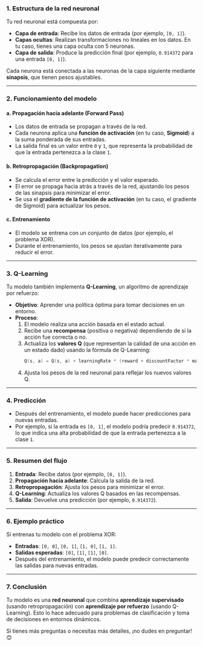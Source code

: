 

### 1. **Estructura de la red neuronal**
Tu red neuronal está compuesta por:
- **Capa de entrada**: Recibe los datos de entrada (por ejemplo, `[0, 1]`).
- **Capas ocultas**: Realizan transformaciones no lineales en los datos. En tu caso, tienes una capa oculta con 5 neuronas.
- **Capa de salida**: Produce la predicción final (por ejemplo, `0.914372` para una entrada `[0, 1]`).

Cada neurona está conectada a las neuronas de la capa siguiente mediante **sinapsis**, que tienen pesos ajustables.

---

### 2. **Funcionamiento del modelo**

#### a. **Propagación hacia adelante (Forward Pass)**
   - Los datos de entrada se propagan a través de la red.
   - Cada neurona aplica una **función de activación** (en tu caso, **Sigmoid**) a la suma ponderada de sus entradas.
   - La salida final es un valor entre `0` y `1`, que representa la probabilidad de que la entrada pertenezca a la clase `1`.

#### b. **Retropropagación (Backpropagation)**
   - Se calcula el error entre la predicción y el valor esperado.
   - El error se propaga hacia atrás a través de la red, ajustando los pesos de las sinapsis para minimizar el error.
   - Se usa el **gradiente de la función de activación** (en tu caso, el gradiente de Sigmoid) para actualizar los pesos.

#### c. **Entrenamiento**
   - El modelo se entrena con un conjunto de datos (por ejemplo, el problema XOR).
   - Durante el entrenamiento, los pesos se ajustan iterativamente para reducir el error.

---

### 3. **Q-Learning**
Tu modelo también implementa **Q-Learning**, un algoritmo de aprendizaje por refuerzo:
- **Objetivo**: Aprender una política óptima para tomar decisiones en un entorno.
- **Proceso**:
  1. El modelo realiza una acción basada en el estado actual.
  2. Recibe una **recompensa** (positiva o negativa) dependiendo de si la acción fue correcta o no.
  3. Actualiza los **valores Q** (que representan la calidad de una acción en un estado dado) usando la fórmula de Q-Learning:
     ```d
     Q(s, a) = Q(s, a) + learningRate * (reward + discountFactor * max(Q(s', a')) - Q(s, a))
     ```
  4. Ajusta los pesos de la red neuronal para reflejar los nuevos valores Q.

---

### 4. **Predicción**
- Después del entrenamiento, el modelo puede hacer predicciones para nuevas entradas.
- Por ejemplo, si la entrada es `[0, 1]`, el modelo podría predecir `0.914372`, lo que indica una alta probabilidad de que la entrada pertenezca a la clase `1`.

---

### 5. **Resumen del flujo**
1. **Entrada**: Recibe datos (por ejemplo, `[0, 1]`).
2. **Propagación hacia adelante**: Calcula la salida de la red.
3. **Retropropagación**: Ajusta los pesos para minimizar el error.
4. **Q-Learning**: Actualiza los valores Q basados en las recompensas.
5. **Salida**: Devuelve una predicción (por ejemplo, `0.914372`).

---

### 6. **Ejemplo práctico**
Si entrenas tu modelo con el problema XOR:
- **Entradas**: `[0, 0]`, `[0, 1]`, `[1, 0]`, `[1, 1]`.
- **Salidas esperadas**: `[0]`, `[1]`, `[1]`, `[0]`.
- Después del entrenamiento, el modelo puede predecir correctamente las salidas para nuevas entradas.

---

### 7. **Conclusión**
Tu modelo es una **red neuronal** que combina **aprendizaje supervisado** (usando retropropagación) con **aprendizaje por refuerzo** (usando Q-Learning). Esto lo hace adecuado para problemas de clasificación y toma de decisiones en entornos dinámicos.

Si tienes más preguntas o necesitas más detalles, ¡no dudes en preguntar! 😊
